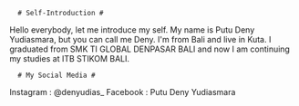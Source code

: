       # Self-Introduction #
Hello everybody, let me introduce my self. 
My name is Putu Deny Yudiasmara, but you can call me Deny.
I'm from Bali and live in Kuta. 
I graduated from SMK TI GLOBAL DENPASAR BALI and now I am continuing my studies at ITB STIKOM BALI.

      # My Social Media #
Instagram : @denyudias_
Facebook : Putu Deny Yudiasmara
